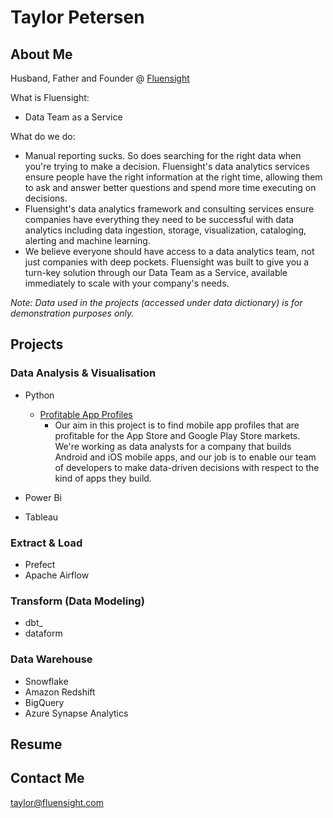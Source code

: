 # Taylor Petersen
## About Me
Husband, Father and Founder @ [Fluensight](www.fluensight.com)

What is Fluensight:
- Data Team as a Service

What do we do:
- Manual reporting sucks. So does searching for the right data when you're trying to make a decision. Fluensight's data analytics services ensure people have the right information at the right time, allowing them to ask and answer better questions and spend more time executing on decisions. 
- Fluensight's data analytics framework and consulting services ensure companies have everything they need to be successful with data analytics including data ingestion, storage, visualization, cataloging, alerting and machine learning.
- We believe everyone should have access to a data analytics team, not just companies with deep pockets. Fluensight was built to give you a turn-key solution through our Data Team as a Service, available immediately to scale with your company's needs.

*Note: Data used in the projects (accessed under data dictionary) is for demonstration purposes only.*

## Projects

### Data Analysis & Visualisation
- Python
    - [Profitable App Profiles](https://github.com/tpedar/Data-Analysis-Visualisation/blob/master/Profitable%20App%20Profiles/Profitable%20App%20Profiles%20Analysis.ipynb)
        - Our aim in this project is to find mobile app profiles that are profitable for the App Store and Google Play Store markets. We're working as data analysts for a company that builds Android and iOS mobile apps, and our job is to enable our team of developers to make data-driven decisions with respect to the kind of apps they build.

- Power Bi
- Tableau

### Extract & Load
- Prefect
- Apache Airflow

### Transform (Data Modeling)
- dbt_
- dataform

### Data Warehouse
- Snowflake
- Amazon Redshift
- BigQuery
- Azure Synapse Analytics

## Resume

## Contact Me
taylor@fluensight.com
